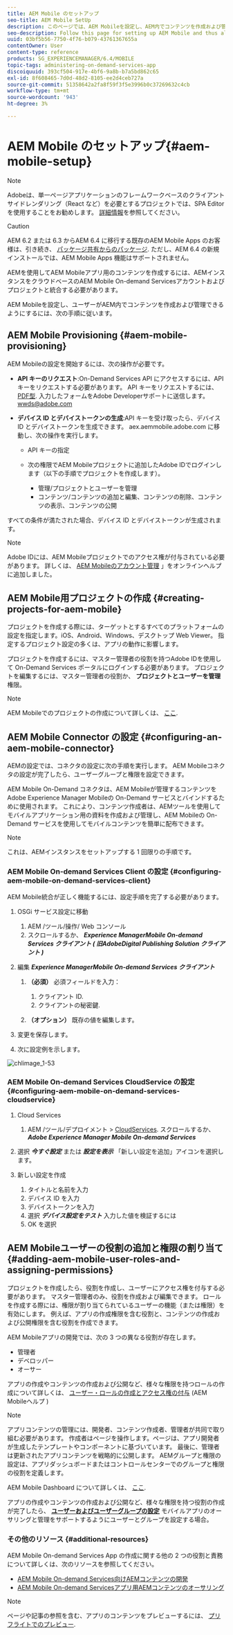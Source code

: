 ```yaml
---
title: AEM Mobile のセットアップ
seo-title: AEM Mobile SetUp
description: このページでは、AEM Mobileを設定し、AEM内でコンテンツを作成および管理できるようにする方法について説明します。 このページでは、AEMインスタンスをクラウドベースのAEM Mobile On-demand Servicesアカウントおよびプロジェクトと統合する方法について説明します。
seo-description: Follow this page for setting up AEM Mobile and thus allowing the user to create and manage the content within AEM. This page provides information on integrating the AEM instance with the cloud-based AEM Mobile On-Demand Services account and project(s).
uuid: 03bf5b56-7750-4f76-b079-43761367655a
contentOwner: User
content-type: reference
products: SG_EXPERIENCEMANAGER/6.4/MOBILE
topic-tags: administering-on-demand-services-app
discoiquuid: 393cf504-917e-4bf6-9a8b-b7a5bd862c65
exl-id: 8f608465-7d0d-48d2-8105-ee2d4ceb727a
source-git-commit: 51358642a2fa8f59f3f5e3996b0c37269632c4cb
workflow-type: tm+mt
source-wordcount: '943'
ht-degree: 3%

---
```


# AEM Mobile のセットアップ{#aem-mobile-setup}

>[!NOTE]
>
>Adobeは、単一ページアプリケーションのフレームワークベースのクライアントサイドレンダリング（React など）を必要とするプロジェクトでは、SPA Editor を使用することをお勧めします。 [詳細情報](/help/sites-developing/spa-overview.md)を参照してください。

>[!CAUTION]
>
>AEM 6.2 または 6.3 からAEM 6.4 に移行する既存のAEM Mobile Apps のお客様は、引き続き、 [パッケージ共有からのパッケージ](https://www.adobeaemcloud.com/content/marketplace/marketplaceProxy.html?packagePath=/content/companies/public/adobe/packages/cq640/compatpack/aem-mobile-package). ただし、AEM 6.4 の新規インストールでは、AEM Mobile Apps 機能はサポートされません。

AEMを使用してAEM Mobileアプリ用のコンテンツを作成するには、AEMインスタンスをクラウドベースのAEM Mobile On-demand Servicesアカウントおよびプロジェクトと統合する必要があります。

AEM Mobileを設定し、ユーザーがAEM内でコンテンツを作成および管理できるようにするには、次の手順に従います。

## AEM Mobile Provisioning {#aem-mobile-provisioning}

AEM Mobileの設定を開始するには、次の操作が必要です。

* **API キーのリクエスト**:On-Demand Services API にアクセスするには、API キーをリクエストする必要があります。 API キーをリクエストするには、 [PDF型](https://helpx.adobe.com/digital-publishing-solution/help/integrating-dps.html). 入力したフォームをAdobe Developerサポートに送信します。 [wwds@adobe.com](mailto:wwds@adobe.com)

* **デバイス ID とデバイストークンの生成**:API キーを受け取ったら、デバイス ID とデバイストークンを生成できます。 aex.aemmobile.adobe.com に移動し、次の操作を実行します。

   * API キーの指定
   * 次の権限でAEM Mobileプロジェクトに追加したAdobe IDでログインします（以下の手順でプロジェクトを作成します）。

      * 管理/プロジェクトとユーザーを管理
      * コンテンツ/コンテンツの追加と編集、コンテンツの削除、コンテンツの表示、コンテンツの公開

すべての条件が満たされた場合、デバイス ID とデバイストークンが生成されます。

>[!NOTE]
>
>Adobe IDには、AEM Mobileプロジェクトでのアクセス権が付与されている必要があります。 詳しくは、 [AEM Mobileのアカウント管理](https://helpx.adobe.com/digital-publishing-solution/help/account-admin-dps.html) 」をオンラインヘルプに追加しました。

## AEM Mobile用プロジェクトの作成 {#creating-projects-for-aem-mobile}

プロジェクトを作成する際には、ターゲットとするすべてのプラットフォームの設定を指定します。iOS、Android、Windows、デスクトップ Web Viewer。 指定するプロジェクト設定の多くは、アプリの動作に影響します。

プロジェクトを作成するには、マスター管理者の役割を持つAdobe IDを使用して On-Demand Services ポータルにログインする必要があります。 プロジェクトを編集するには、マスター管理者の役割か、 **プロジェクトとユーザーを管理** 権限。

>[!NOTE]
>
>AEM Mobileでのプロジェクトの作成について詳しくは、 [ここ](https://helpx.adobe.com/digital-publishing-solution/help/creating-projects.html).

## AEM Mobile Connector の設定 {#configuring-an-aem-mobile-connector}

AEMの設定では、コネクタの設定に次の手順を実行します。 AEM Mobileコネクタの設定が完了したら、ユーザーグループと権限を設定できます。

AEM Mobile On-Demand コネクタは、AEM Mobileが管理するコンテンツをAdobe Experience Manager Mobileの On-Demand サービスとバインドするために使用されます。 これにより、コンテンツ作成者は、AEMツールを使用してモバイルアプリケーション用の資料を作成および管理し、AEM Mobileの On-Demand サービスを使用してモバイルコンテンツを簡単に配布できます。

>[!NOTE]
>
>これは、AEMインスタンスをセットアップする 1 回限りの手順です。

### AEM Mobile On-demand Services Client の設定 {#configuring-aem-mobile-on-demand-services-client}

AEM Mobile統合が正しく機能するには、設定手順を完了する必要があります。

1. OSGi サービス設定に移動

   1. AEM /ツール/操作/ Web コンソール
   1. スクロールするか、 ***Experience ManagerMobile On-demand Services クライアント ( 旧AdobeDigital Publishing Solution クライアント )***

1. 編集 ***Experience ManagerMobile On-demand Services クライアント***

   1. **（必須）** 必須フィールドを入力：

      1. クライアント ID.
      1. クライアントの秘密鍵.
   1. **（オプション）** 既存の値を編集します。


1. 変更を保存します。
1. 次に設定例を示します。

![chlimage_1-53](assets/chlimage_1-53.png)

### AEM Mobile On-demand Services CloudService の設定 {#configuring-aem-mobile-on-demand-services-cloudservice}

1. Cloud Services

   1. AEM /ツール/デプロイメント > [CloudServices](http://localhost:4502/libs/cq/core/content/tools/cloudservices.html). スクロールするか、 ***Adobe Experience Manager Mobile On-demand Services***

1. 選択 ***今すぐ設定*** または ***設定を表示*** 「新しい設定を追加」アイコンを選択します。

1. 新しい設定を作成

   1. タイトルと名前を入力
   1. デバイス ID を入力
   1. デバイストークンを入力
   1. 選択 ***デバイス設定をテスト*** 入力した値を検証するには
   1. OK を選択

## AEM Mobileユーザーの役割の追加と権限の割り当て {#adding-aem-mobile-user-roles-and-assigning-permissions}

プロジェクトを作成したら、役割を作成し、ユーザーにアクセス権を付与する必要があります。 マスター管理者のみ、役割を作成および編集できます。 ロールを作成する際には、権限が割り当てられているユーザーの機能（または権限）を有効にします。 例えば、アプリの作成権限を含む役割と、コンテンツの作成および公開権限を含む役割を作成できます。

AEM Mobileアプリの開発では、次の 3 つの異なる役割が存在します。

* 管理者
* デベロッパー
* オーサー

アプリの作成やコンテンツの作成および公開など、様々な権限を持つロールの作成について詳しくは、 [ユーザー・ロールの作成とアクセス権の付与](https://helpx.adobe.com/digital-publishing-solution/help/account-admin-dps.html) (AEM Mobileヘルプ )

>[!NOTE]
>
>アプリコンテンツの管理には、開発者、コンテンツ作成者、管理者が共同で取り組む必要があります。 作成者はページを操作します。ページは、アプリ開発者が生成したテンプレートやコンポーネントに基づいています。 最後に、管理者は更新されたアプリコンテンツを戦略的に公開します。 AEMグループと権限の設定は、アプリダッシュボードまたはコントロールセンターでのグループと権限の役割を定義します。
>
>AEM Mobile Dashboard について詳しくは、 [ここ](/help/mobile/mobile-apps-ondemand-application-dashboard.md).

アプリの作成やコンテンツの作成および公開など、様々な権限を持つ役割の作成が完了したら、 [**ユーザーおよびユーザーグループの設定**](/help/mobile/aem-mobile-configure-users.md) モバイルアプリのオーサリングと管理をサポートするようにユーザーとグループを設定する場合。

### その他のリソース {#additional-resources}

AEM Mobile On-demand Services App の作成に関する他の 2 つの役割と責務について詳しくは、次のリソースを参照してください。

* [AEM Mobile On-demand Services向けAEMコンテンツの開発](/help/mobile/aem-mobile-on-demand.md)
* [AEM Mobile On-demand Servicesアプリ用AEMコンテンツのオーサリング](/help/mobile/mobile-apps-ondemand.md)

>[!NOTE]
>
>ページや記事の参照を含む、アプリのコンテンツをプレビューするには、 [プリフライトでのプレビュー](/help/mobile/aem-mobile-manage-ondemand-services.md).
